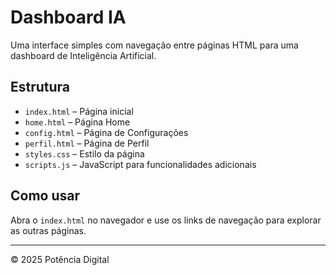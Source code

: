 # Dashboard IA

Uma interface simples com navegação entre páginas HTML para uma dashboard de Inteligência Artificial.

## Estrutura

- `index.html` – Página inicial
- `home.html` – Página Home
- `config.html` – Página de Configurações
- `perfil.html` – Página de Perfil
- `styles.css` – Estilo da página
- `scripts.js` – JavaScript para funcionalidades adicionais

## Como usar

Abra o `index.html` no navegador e use os links de navegação para explorar as outras páginas.

---

© 2025 Potência Digital

